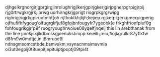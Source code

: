 djhgelkrgnorgirjgprgirgjlnroiughrigjlkerjgpirjgkerjgirjpgnerpgrpigjrpij
rjg0rtrwgkrgjrk;iprwg uorhirngkrjgprigt riogrpkgrgrwipg righrigjrigjrkgpiruotmht[oh rijthoktkhjtijh;kejiep rgjketpigerkgmerpigperig 
ojfhufifhfygoug'oifugrgkfjuf8gfojbnfougyfr7ygeobk[e frkghfrionfpiuf0g fohfougrlkgjr'p9f ruogryoughrwoiue08yqelfjnqelj 
this lin arebthanak from the line
jmnkjskjikdbmssgjoenukshmpp
keieili jreiu,fiojkgrulkr87yflkfw d8fm9w0mdtje,in j8mruoe9l
ndnsgmsomcstbde,bsmvskm,vsynacnmsimsvmia
oi3ut0egpij0t8uepitjepituiptjpoptj09tpi4t
